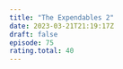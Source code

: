 ```yaml
---
title: "The Expendables 2"
date: 2023-03-21T21:19:17Z
draft: false
episode: 75
rating.total: 40
---
```


